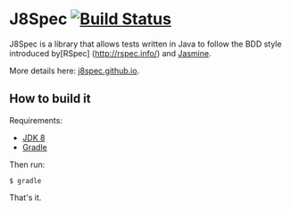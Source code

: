 J8Spec [![Build Status](https://travis-ci.org/j8spec/j8spec.svg?branch=master)](https://travis-ci.org/j8spec/j8spec)
======

J8Spec is a library that allows tests written in Java to follow the BDD style
introduced by[RSpec] (http://rspec.info/) and [Jasmine](http://jasmine.github.io/).

More details here: [j8spec.github.io](http://j8spec.github.io).

## How to build it

Requirements:

- [JDK 8](http://www.oracle.com/technetwork/java/javase/downloads/jdk8-downloads-2133151.html)
- [Gradle](http://gradle.org/gradle-download/)

Then run:

```
$ gradle
```

That's it.
